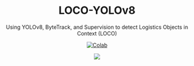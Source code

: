 <div align="center">

# LOCO-YOLOv8
Using YOLOv8, ByteTrack, and Supervision to detect Logistics Objects in Context (LOCO)

</div>

<div align="center">

[![Colab](https://colab.research.google.com/assets/colab-badge.svg)](https://colab.research.google.com/github/tsugg/LOCO-YOLOv8/blob/main/LOCO_YOLOv8.ipynb)

</div>

<div align="center">

![](forklift_aisle_out.gif)

</div>
